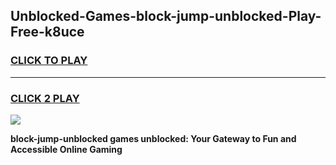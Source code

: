 
## Unblocked-Games-block-jump-unblocked-Play-Free-k8uce
<h3>
<a href="https://premium76.site?title=block-jump-unblocked&ref=20M">CLICK TO PLAY</a></h3>
<hr>

<h3>
<a href="https://premium76.site?title=block-jump-unblocked&ref=20M">CLICK 2 PLAY</a>
  
</h3>

<a href="https://premium76.site?title=block-jump-unblocked&ref=19M"><img src="https://clearcache.store/games.png"></a>


**block-jump-unblocked games unblocked: Your Gateway to Fun and Accessible Online Gaming**
